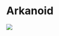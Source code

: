 # Arkanoid
<a href="https://mcpatrik.github.io/Arkanoid/" target="_blank"><img src="https://mcpatrik.github.io/Arkanoid.svg"></a>
